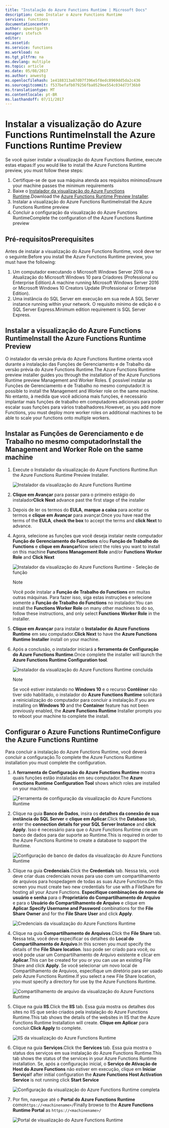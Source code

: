 ```yaml
---
title: "Instalação do Azure Functions Runtime | Microsoft Docs"
description: Como Instalar o Azure Functions Runtime
services: functions
documentationcenter: 
author: apwestgarth
manager: stefsch
editor: 
ms.assetid: 
ms.service: functions
ms.workload: na
ms.tgt_pltfrm: na
ms.devlang: multiple
ms.topic: article
ms.date: 05/08/2017
ms.author: anwestg
ms.openlocfilehash: 1e4188313a87d07f396e5f8edc8969dd5da2c436
ms.sourcegitcommit: f537befafb079256fba0529ee554c034d73f36b0
ms.translationtype: MT
ms.contentlocale: pt-BR
ms.lasthandoff: 07/11/2017
---
```

# <a name="install-the-azure-functions-runtime-preview"></a><span data-ttu-id="a98b5-103">Instalar a visualização do Azure Functions Runtime</span><span class="sxs-lookup"><span data-stu-id="a98b5-103">Install the Azure Functions Runtime Preview</span></span>

<span data-ttu-id="a98b5-104">Se você quiser instalar a visualização do Azure Functions Runtime, execute estas etapas:</span><span class="sxs-lookup"><span data-stu-id="a98b5-104">If you would like to install the Azure Functions Runtime preview, you must follow these steps:</span></span>

1. <span data-ttu-id="a98b5-105">Certifique-se de que sua máquina atenda aos requisitos mínimos</span><span class="sxs-lookup"><span data-stu-id="a98b5-105">Ensure your machine passes the minimum requirements</span></span>
1. <span data-ttu-id="a98b5-106">Baixe o [Instalador da visualização do Azure Functions Runtime](https://aka.ms/azafr).</span><span class="sxs-lookup"><span data-stu-id="a98b5-106">Download the [Azure Functions Runtime Preview Installer](https://aka.ms/azafr).</span></span> 
1. <span data-ttu-id="a98b5-107">Instalar a visualização do Azure Functions Runtime</span><span class="sxs-lookup"><span data-stu-id="a98b5-107">Install the Azure Functions Runtime preview</span></span>
1. <span data-ttu-id="a98b5-108">Concluir a configuração da visualização do Azure Functions Runtime</span><span class="sxs-lookup"><span data-stu-id="a98b5-108">Complete the configuration of the Azure Functions Runtime preview</span></span>

## <a name="prerequisites"></a><span data-ttu-id="a98b5-109">Pré-requisitos</span><span class="sxs-lookup"><span data-stu-id="a98b5-109">Prerequisites</span></span>

<span data-ttu-id="a98b5-110">Antes de instalar a visualização do Azure Functions Runtime, você deve ter o seguinte:</span><span class="sxs-lookup"><span data-stu-id="a98b5-110">Before you install the Azure Functions Runtime preview, you must have the following:</span></span>

1. <span data-ttu-id="a98b5-111">Um computador executando o Microsoft Windows Server 2016 ou a Atualização do Microsoft Windows 10 para Criadores (Professional ou Enterprise Edition).</span><span class="sxs-lookup"><span data-stu-id="a98b5-111">A machine running Microsoft Windows Server 2016 or Microsoft Windows 10 Creators Update (Professional or Enterprise Edition).</span></span>
1. <span data-ttu-id="a98b5-112">Uma instância do SQL Server em execução em sua rede.</span><span class="sxs-lookup"><span data-stu-id="a98b5-112">A SQL Server instance running within your network.</span></span>  <span data-ttu-id="a98b5-113">O requisito mínimo de edição é o SQL Server Express.</span><span class="sxs-lookup"><span data-stu-id="a98b5-113">Minimum edition requirement is SQL Server Express.</span></span>

## <a name="install-the-azure-functions-runtime-preview"></a><span data-ttu-id="a98b5-114">Instalar a visualização do Azure Functions Runtime</span><span class="sxs-lookup"><span data-stu-id="a98b5-114">Install the Azure Functions Runtime Preview</span></span>

<span data-ttu-id="a98b5-115">O instalador da versão prévia do Azure Functions Runtime orienta você durante a instalação das Funções de Gerenciamento e de Trabalho da versão prévia do Azure Functions Runtime.</span><span class="sxs-lookup"><span data-stu-id="a98b5-115">The Azure Functions Runtime preview installer guides you through the installation of the Azure Functions Runtime preview Management and Worker Roles.</span></span>  <span data-ttu-id="a98b5-116">É possível instalar as Funções de Gerenciamento e de Trabalho no mesmo computador.</span><span class="sxs-lookup"><span data-stu-id="a98b5-116">It is possible to install the Management and Worker role on the same machine.</span></span>  <span data-ttu-id="a98b5-117">No entanto, à medida que você adiciona mais funções, é necessário implantar mais funções de trabalho em computadores adicionais para poder escalar suas funções para vários trabalhadores.</span><span class="sxs-lookup"><span data-stu-id="a98b5-117">However, as you add more Functions, you must deploy more worker roles on additional machines to be able to scale your functions onto multiple workers.</span></span>

## <a name="install-the-management-and-worker-role-on-the-same-machine"></a><span data-ttu-id="a98b5-118">Instalar as Funções de Gerenciamento e de Trabalho no mesmo computador</span><span class="sxs-lookup"><span data-stu-id="a98b5-118">Install the Management and Worker Role on the same machine</span></span>

1. <span data-ttu-id="a98b5-119">Execute o Instalador da visualização do Azure Functions Runtime.</span><span class="sxs-lookup"><span data-stu-id="a98b5-119">Run the Azure Functions Runtime Preview Installer.</span></span>

    ![Instalador da visualização do Azure Functions Runtime][1]

1. <span data-ttu-id="a98b5-121">**Clique em Avançar** para passar para o primeiro estágio do instalador</span><span class="sxs-lookup"><span data-stu-id="a98b5-121">**Click Next** advance past the first stage of the installer</span></span>
1. <span data-ttu-id="a98b5-122">Depois de ler os termos do **EULA**, **marque a caixa** para aceitar os termos e **clique em Avançar** para avançar.</span><span class="sxs-lookup"><span data-stu-id="a98b5-122">Once you have read the terms of the **EULA**, **check the box** to accept the terms and **click Next** to advance.</span></span>
1. <span data-ttu-id="a98b5-123">Agora, selecione as funções que você deseja instalar neste computador **Função de Gerenciamento do Functions** e/ou **Função de Trabalho do Functions** e **clique em Avançar**</span><span class="sxs-lookup"><span data-stu-id="a98b5-123">Now select the roles you want to install on this machine **Functions Management Role** and/or **Functions Worker Role** and **Click Next**</span></span>

    ![Instalador da visualização do Azure Functions Runtime - Seleção de função][3]

    > [!NOTE]
    > <span data-ttu-id="a98b5-125">Você pode instalar a **Função de Trabalho do Functions** em muitas outras máquinas. Para fazer isso, siga estas instruções e selecione somente a **Função de Trabalho do Functions** no instalador.</span><span class="sxs-lookup"><span data-stu-id="a98b5-125">You can install the **Functions Worker Role** on many other machines to do so, follow these instructions, and only select **Functions Worker Role** in the installer.</span></span>

1. <span data-ttu-id="a98b5-126">**Clique em Avançar** para instalar o **Instalador do Azure Functions Runtime** em seu computador.</span><span class="sxs-lookup"><span data-stu-id="a98b5-126">**Click Next** to have the **Azure Functions Runtime Installer** install on your machine.</span></span>
1. <span data-ttu-id="a98b5-127">Após a conclusão, o instalador iniciará a **ferramenta de Configuração do Azure Functions Runtime**.</span><span class="sxs-lookup"><span data-stu-id="a98b5-127">Once complete the installer will launch the **Azure Functions Runtime Configuration tool**.</span></span>

    ![Instalador da visualização do Azure Functions Runtime concluída][5]

    > [!NOTE]
    > <span data-ttu-id="a98b5-129">Se você estiver instalando no **Windows 10** e o recurso **Contêiner** não tiver sido habilitado, o instalador do **Azure Functions Runtime** solicitará a reinicialização do computador para concluir a instalação.</span><span class="sxs-lookup"><span data-stu-id="a98b5-129">If you are installing on **Windows 10** and the **Container** feature has not been previously enabled, the **Azure Functions Runtime** Installer prompts you to reboot your machine to complete the install.</span></span>

## <a name="configure-the-azure-functions-runtime"></a><span data-ttu-id="a98b5-130">Configurar o Azure Functions Runtime</span><span class="sxs-lookup"><span data-stu-id="a98b5-130">Configure the Azure Functions Runtime</span></span>

<span data-ttu-id="a98b5-131">Para concluir a instalação do Azure Functions Runtime, você deverá concluir a configuração.</span><span class="sxs-lookup"><span data-stu-id="a98b5-131">To complete the Azure Functions Runtime installation you must complete the configuration.</span></span>

1. <span data-ttu-id="a98b5-132">A **ferramenta de Configuração do Azure Functions Runtime** mostra quais funções estão instaladas em seu computador.</span><span class="sxs-lookup"><span data-stu-id="a98b5-132">The **Azure Functions Runtime Configuration Tool** shows which roles are installed on your machine.</span></span>

    ![Ferramenta de configuração da visualização do Azure Functions Runtime][6]

1. <span data-ttu-id="a98b5-134">Clique na guia **Banco de Dados**, insira os **detalhes da conexão de sua instância do SQL Server** e **clique em Aplicar**.</span><span class="sxs-lookup"><span data-stu-id="a98b5-134">Click the **Database** tab, enter the **connection details for your SQL Server Instance** and **click Apply**.</span></span>  <span data-ttu-id="a98b5-135">Isso é necessário para que o Azure Functions Runtime crie um banco de dados para dar suporte ao Runtime.</span><span class="sxs-lookup"><span data-stu-id="a98b5-135">This is required in order to the Azure Functions Runtime to create a database to support the Runtime.</span></span>
    
    ![Configuração de banco de dados da visualização do Azure Functions Runtime][7]

1. <span data-ttu-id="a98b5-137">Clique na guia **Credenciais**.</span><span class="sxs-lookup"><span data-stu-id="a98b5-137">Click the **Credentials** tab.</span></span>  <span data-ttu-id="a98b5-138">Nessa tela, você deve criar duas credenciais novas para uso com um compartilhamento de arquivos para hospedagem de todas as suas Azure Functions.</span><span class="sxs-lookup"><span data-stu-id="a98b5-138">On this screen you must create two new credentials for use with a FileShare for hosting all your Azure Functions.</span></span>  <span data-ttu-id="a98b5-139">**Especifique combinações de nome de usuário e senha** para o **Proprietário do Compartilhamento de Arquivo** e para o **Usuário do Compartilhamento de Arquivo** e clique em **Aplicar**.</span><span class="sxs-lookup"><span data-stu-id="a98b5-139">**Specify Username and Password** combinations for the **File Share Owner** and for the **File Share User** and click **Apply**.</span></span>

    ![Credenciais da visualização do Azure Functions Runtime][8]

1. <span data-ttu-id="a98b5-141">Clique na guia **Compartilhamento de Arquivos**.</span><span class="sxs-lookup"><span data-stu-id="a98b5-141">Click the **File Share** tab.</span></span>  <span data-ttu-id="a98b5-142">Nessa tela, você deve especificar os detalhes do **Local do Compartilhamento de Arquivo**.</span><span class="sxs-lookup"><span data-stu-id="a98b5-142">In this screen you must specify the details of the **File Share location**.</span></span>  <span data-ttu-id="a98b5-143">Isso pode ser criado para você, ou você pode usar um Compartilhamento de Arquivo existente e clicar em **Aplicar**.</span><span class="sxs-lookup"><span data-stu-id="a98b5-143">This can be created for you or you can use an existing File Share and click **Apply**.</span></span>  <span data-ttu-id="a98b5-144">Se você selecionar um novo local de Compartilhamento de Arquivos, especifique um diretório para ser usado pelo Azure Functions Runtime.</span><span class="sxs-lookup"><span data-stu-id="a98b5-144">If you select a new File Share location, you must specify a directory for use by the Azure Functions Runtime.</span></span>
    
    ![Compartilhamento de arquivo da visualização do Azure Functions Runtime][9]

1. <span data-ttu-id="a98b5-146">Clique na guia **IIS**.</span><span class="sxs-lookup"><span data-stu-id="a98b5-146">Click the **IIS** tab.</span></span>  <span data-ttu-id="a98b5-147">Essa guia mostra os detalhes dos sites no IIS que serão criados pela instalação do Azure Functions Runtime.</span><span class="sxs-lookup"><span data-stu-id="a98b5-147">This tab shows the details of the websites in IIS that the Azure Functions Runtime Installation will create.</span></span>  <span data-ttu-id="a98b5-148">**Clique em Aplicar** para concluir.</span><span class="sxs-lookup"><span data-stu-id="a98b5-148">**Click Apply** to complete.</span></span>

    ![IIS da visualização do Azure Functions Runtime][10]

1. <span data-ttu-id="a98b5-150">Clique na guia **Serviços**.</span><span class="sxs-lookup"><span data-stu-id="a98b5-150">Click the **Services** tab.</span></span>  <span data-ttu-id="a98b5-151">Essa guia mostra o status dos serviços em sua instalação do Azure Functions Runtime.</span><span class="sxs-lookup"><span data-stu-id="a98b5-151">This tab shows the status of the services in your Azure Functions Runtime installation.</span></span>  <span data-ttu-id="a98b5-152">Se, após a configuração inicial, o **Serviço de Ativação de Host do Azure Functions** não estiver em execução, clique em **Iniciar Serviço**</span><span class="sxs-lookup"><span data-stu-id="a98b5-152">If after initial configuration the **Azure Functions Host Activation Service** is not running click **Start Service**</span></span>

    ![Configuração da visualização do Azure Functions Runtime completa][11]

1. <span data-ttu-id="a98b5-154">Por fim, navegue até o **Portal do Azure Functions Runtime** como`https://<machinename>/`</span><span class="sxs-lookup"><span data-stu-id="a98b5-154">Finally browse to the **Azure Functions Runtime Portal** as `https://<machinename>/`</span></span>

    ![Portal de visualização do Azure Functions Runtime][12]


<!--Image references-->
[1]: ./media/functions-runtime-install/AzureFunctionsRuntime_Installer1.png
[2]: ./media/functions-runtime-install/AzureFunctionsRuntime_Installer2-EULA.png
[3]: ./media/functions-runtime-install/AzureFunctionsRuntime_Installer3-ChooseRoles.png
[4]: ./media/functions-runtime-install/AzureFunctionsRuntime_Installer4-Install.png
[5]: ./media/functions-runtime-install/AzureFunctionsRuntime_Installer5-InstallComplete.png
[6]: ./media/functions-runtime-install/AzureFunctionsRuntime_Configuration1.png
[7]: ./media/functions-runtime-install/AzureFunctionsRuntime_Configuration2_SQL.png
[8]: ./media/functions-runtime-install/AzureFunctionsRuntime_Configuration3_Credentials.png
[9]: ./media/functions-runtime-install/AzureFunctionsRuntime_Configuration4_Fileshare.png
[10]: ./media/functions-runtime-install/AzureFunctionsRuntime_Configuration5_IIS.png
[11]: ./media/functions-runtime-install/AzureFunctionsRuntime_Configuration6_Services.png
[12]: ./media/functions-runtime-install/AzureFunctionsRuntime_Portal.png